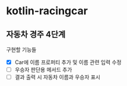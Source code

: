 # kotlin-racingcar

## 자동차 경주 4단계

구현할 기능들

- [x] Car에 이름 프로퍼티 추가 및 이름 관련 입력 수정
- [ ] 우승자 판단용 메서드 추가
- [ ] 결과 출력 시 자동차 이름과 우승자 표시
